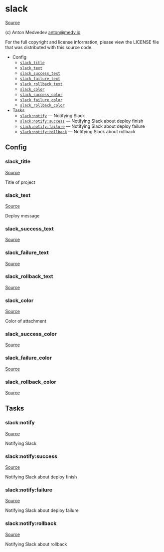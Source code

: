 <!-- DO NOT EDIT THIS FILE! -->
<!-- Instead edit contrib/slack.php -->
<!-- Then run bin/docgen -->

# slack

[Source](contrib/slack.php)

(c) Anton Medvedev <anton@medv.io>

For the full copyright and license information, please view the LICENSE
file that was distributed with this source code.


* Config
  * [`slack_title`](#slack_title)
  * [`slack_text`](#slack_text)
  * [`slack_success_text`](#slack_success_text)
  * [`slack_failure_text`](#slack_failure_text)
  * [`slack_rollback_text`](#slack_rollback_text)
  * [`slack_color`](#slack_color)
  * [`slack_success_color`](#slack_success_color)
  * [`slack_failure_color`](#slack_failure_color)
  * [`slack_rollback_color`](#slack_rollback_color)
* Tasks
  * [`slack:notify`](#slack:notify) — Notifying Slack
  * [`slack:notify:success`](#slack:notify:success) — Notifying Slack about deploy finish
  * [`slack:notify:failure`](#slack:notify:failure) — Notifying Slack about deploy failure
  * [`slack:notify:rollback`](#slack:notify:rollback) — Notifying Slack about rollback

## Config
### slack_title
[Source](contrib/slack.php#L13)

Title of project

### slack_text
[Source](contrib/slack.php#L18)

Deploy message

### slack_success_text
[Source](contrib/slack.php#L19)



### slack_failure_text
[Source](contrib/slack.php#L20)



### slack_rollback_text
[Source](contrib/slack.php#L21)



### slack_color
[Source](contrib/slack.php#L24)

Color of attachment

### slack_success_color
[Source](contrib/slack.php#L25)



### slack_failure_color
[Source](contrib/slack.php#L26)



### slack_rollback_color
[Source](contrib/slack.php#L27)




## Tasks
### slack:notify
[Source](contrib/slack.php#L30)

Notifying Slack



### slack:notify:success
[Source](contrib/slack.php#L49)

Notifying Slack about deploy finish



### slack:notify:failure
[Source](contrib/slack.php#L68)

Notifying Slack about deploy failure



### slack:notify:rollback
[Source](contrib/slack.php#L87)

Notifying Slack about rollback



